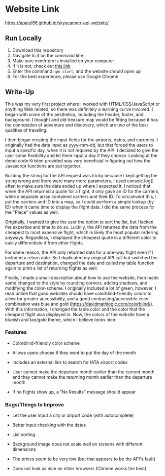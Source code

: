 # Website Link
https://apatel66.github.io/skyscanner-api-website/

## Run Locally
  1. Download this repository
  2. Navigate to it on the command line
  3. Make sure nvm/npm is installed on your computer
  4. If it is not, check out [this link](https://www.newline.co/@Adele/how-to-install-nodejs-and-npm-on-macos--22782681)
  5. Enter the command `npm start`, and the website should open up
  6. For the best experience, please use Google Chrome

## Write-Up
This was my very first project where I worked with HTML/CSS/JavaScript or anything Web related, so there was definitely a learning curve involved. I began with some of the aesthetics, including the header, footer, and background. I thought and old treasure map would be fitting because it has the connotation of adventure and discovery, which are two of the best qualities of traveling. 

I then began creating the input fields for the airports, dates, and currency. I originally had the date input as yyyy-mm-dd, but that forced the users to input a specific day, when it is not required by the API. I decided to give the user some flexibility and let them input a day if they choose.  Looking at the demo code Kristen provided was very beneficial in figuring out how the Javascript functions are put together. 

Building the string for the API request was tricky because I kept getting the string wrong and there were many more parameters. I used console.log() often to make sure the data ended up where I expected it.  I noticed that when the API returned a quote for a flight, it only gave an ID for the carriers, while a separate array contained carriers and their ID.  To circumvent this, I put the carriers and ID into a map, so I could perform a simple lookup (by ID) when it came time to display the flight data. I did the same process for the "Place" values as well.  

Originally, I wanted to give the user the option to sort the list, but I lacked the expertise and time to do so. Luckily, the API returned the data from the cheapest to most expensive flight, which is likely the most popular ordering anyways.  Regardless, I displayed the cheapest quote in a different color to easily differentiate it from other flights. 

For some reason, the API only returned data for a one-way flight even if I included a return date. So I duplicated my original API call but switched the departure and destination, changed the date and called my table function again to print a list of returning flights as well. 

Finally, I made a small description about how to use the website, then made some changed to the style by rounding corners, adding shadows, and modifying the color-scheme. I originally included a lot of green, however, I read online that good websites should have colorblind-friendly colors to allow for greater accessibility, and a good contrasting/accessible color combination was blue and gold (https://davidmathlogic.com/colorblind/). With this information, I changed the table color and the color that the cheapest flight was displayed in. Now, the colors of the website have a blueish and tan/gold theme, which I believe looks nice.

### Features
- Colorblind-friendly color scheme

- Allows users choose if they want to put the day of the month

- Includes an external link to search for IATA airport codes

- User cannot make the departure month earlier than the current month and they cannot make the returning month earlier than the departure month

- If no flights show up,  a "No Results" message should appear

### Bugs/Things to Improve
- Let the user input a city or airport code (with autocomplete)

- Better input checking with the dates

- List sorting

- Background image does not scale well on screens with different dimensions

- The prices seem to be very low (but that appears to be the API's fault)

- Does not look as nice on other browsers (Chrome works the best)
